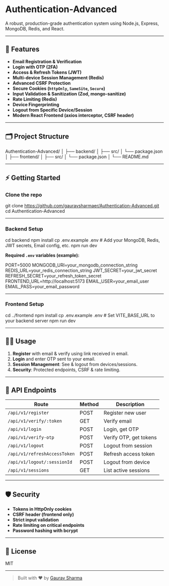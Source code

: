 # Authentication-Advanced

A robust, production-grade authentication system using Node.js, Express, MongoDB, Redis, and React.

---

## 🚀 Features

- **Email Registration & Verification**
- **Login with OTP (2FA)**
- **Access & Refresh Tokens (JWT)**
- **Multi-device Session Management (Redis)**
- **Advanced CSRF Protection**
- **Secure Cookies (`httpOnly`, `SameSite`, `Secure`)**
- **Input Validation & Sanitization (Zod, mongo-sanitize)**
- **Rate Limiting (Redis)**
- **Device Fingerprinting**
- **Logout from Specific Device/Session**
- **Modern React Frontend (axios interceptor, CSRF header)**

---

## 🗂 Project Structure

Authentication-Advanced/
│
├── backend/
│   ├── src/
│   └── package.json
│
├── frontend/
│   ├── src/
│   └── package.json
│
└── README.md




---

## ⚡️ Getting Started

### Clone the repo

git clone https://github.com/gauravsharmaer/Authentication-Advanced.git
cd Authentication-Advanced


---

### Backend Setup

cd backend
npm install
cp .env.example .env # Add your MongoDB, Redis, JWT secrets, Email config, etc.
npm run dev


**Required `.env` variables (example):**

PORT=5000
MONGODB_URI=your_mongodb_connection_string
REDIS_URL=your_redis_connection_string
JWT_SECRET=your_jwt_secret
REFRESH_SECRET=your_refresh_token_secret
FRONTEND_URL=http://localhost:5173
EMAIL_USER=your_email_user
EMAIL_PASS=your_email_password



---

### Frontend Setup

cd ../frontend
npm install
cp .env.example .env # Set VITE_BASE_URL to your backend server
npm run dev


---

## 🧑‍💻 Usage

1. **Register** with email & verify using link received in email.
2. **Login** and enter OTP sent to your email.
3. **Session Management**: See & logout from devices/sessions.
4. **Security**: Protected endpoints, CSRF & rate limiting.

---

## 🔗 API Endpoints

| Route                        | Method | Description               |
|------------------------------|--------|---------------------------|
| `/api/v1/register`           | POST   | Register new user         |
| `/api/v1/verify/:token`      | GET    | Verify email              |
| `/api/v1/login`              | POST   | Login, get OTP            |
| `/api/v1/verify-otp`         | POST   | Verify OTP, get tokens    |
| `/api/v1/logout`             | POST   | Logout from session       |
| `/api/v1/refreshAccessToken` | POST   | Refresh access token      |
| `/api/v1/logout/:sessionId`  | POST   | Logout from device        |
| `/api/v1/sessions`           | GET    | List active sessions      |

---

## 🛡 Security

- **Tokens in HttpOnly cookies**
- **CSRF header (frontend only)**
- **Strict input validation**
- **Rate limiting on critical endpoints**
- **Password hashing with bcrypt**

---

## 📝 License

MIT

---

> Built with ♥ by [Gaurav Sharma](https://github.com/gauravsharmaer)

